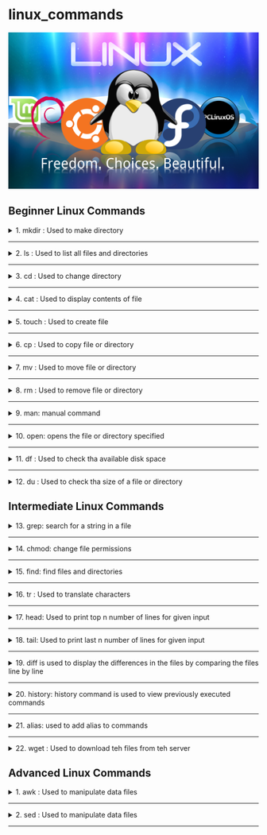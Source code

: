 # linux_commands

![linux](img/linux.png)


## Beginner Linux Commands

<details>

<summary>1. mkdir : Used to make directory</summary>
<p>

**Syntax:**

```console
mkdir <directory_name>
```

**It will create a directory with name <directory_name>**

```console
mkdir -p <directory_name>/<directory_name2>
```

**It will create a directory with name <directory_name2> inside directory <directory_name>**

Example:

![mkdir](img/mkdir.png)

</p>

</details>

---

<details>
<summary>2. ls : Used to list all files and directories</summary>
<p>

**Syntax:**

```console
ls 
```

It will list all files and directories in current directory

```console
ls -a
```

It will list all files and directories including hidden files and directories

```console
ls -l
```
It will list all files and directories and their permissions

Example:

![ls](img/ls.png)

</p>

</details>

---

<details>
<summary>3. cd : Used to change directory</summary>
<p>

**Syntax:**

```console
cd <directory_name>
``` 
**It will change directory to <directory_name>**

```console
cd ..
cd ../..
```
**It will change directory to parent directory of current directory**


```console
cd ~
```
**It will change directory to home directory**

Example:

![cd](img/cd.png)

</p>

</details>

---

<details>
<summary>4. cat : Used to display contents of file</summary>

<p>

**Syntax:**

```console  
cat <file_name>
```
**It will display contents of file <file_name>**

```console
cat <file_name1> <file_name2>
```
**It will display contents of file <file_name1> and <file_name2>**

```console
cat <file_name1> <file_name2> > <file_name3>
```
**It will display contents of file <file_name1> and <file_name2> and store it in file <file_name3>**
    
Example:

![cat](img/cat.png)

</p>

</details>

---

<details>

<summary>5. touch : Used to create file</summary>

<p>

**Syntax:**

```console
touch <file_name>
```

**It will create a file with name <file_name>**

```console
touch <file_name1> <file_name2>
```

**It will create a file with name <file_name1> and <file_name2>**

Example:

![touch](img/touch.png)

</p>

</details>

---

<details>

<summary>6. cp : Used to copy file or directory</summary>

<p>

**Syntax:**

```console
cp <file_name> <directory_name>
```

**It will copy file <file_name> to directory <directory_name>**

```console
cp <file_name1> <file_name2>
```
        
**It will copy file <file_name1> to file <file_name2>**

```console
cp -r <directory_name1> <directory_name2>
```

**It will copy directory <directory_name1> to directory <directory_name2>**


Example:

![cp](img/cp.png)

</p>    

</details>

---         

<details>

<summary>7. mv : Used to move file or directory</summary>

<p>

**Syntax:**

```console
mv <file_name> <directory_name>
```

**It will move file <file_name> to directory <directory_name>**

```console

mv <file_name1> <file_name2>
```

**It will move file <file_name1> to file <file_name2>**

```console
mv <directory_name1> <directory_name2>
```

**It will move directory <directory_name1> to directory <directory_name2>**


```console
mv <file_name> <file_name2>
```

**It will rename file <file_name> to <file_name2>**


Example:

![mv](img/mv.png)

</p>

</details>

---

<details>

<summary>8. rm : Used to remove file or directory</summary>

<p>

**Syntax:**

```console
rm <file_name>
```

**It will remove file <file_name>**

```console

rm -r <directory_name>
```

**It will remove directory <directory_name>**

```console
rm -rf <directory_name>
```

**It will remove directory <directory_name> forcefully**

```console

rm -i <file_name>
```

**It will ask for confirmation before removing file <file_name>**

Example:

![rm](img/rm.png)

</p>

</details>

---

<details>

<summary>9. man: manual command</summary>

<p>

**Syntax:**

```console
man <command_name>
```

**It will display manual of command <command_name>**

</p>

</details>

---

<details>

<summary>10. open: opens the file or directory specified </summary>

<p>

**Syntax:**

```console
open <file_name>
```

**It will open file <file_name>**

```console

open .
```

**It will open the folder which you are in**

</p>

</details>

---

<details>

<summary>11. df  : Used to check tha available disk space </summary>

<p>

**Syntax:**

```console

df -h
```

**It will display the available disk space in human readable format**

**Example**

![df](img/df.png)

</p>

</details>

---

<details>   

<summary>12. du  : Used to check tha size of a file or directory </summary>

<p>

**Syntax:**

```console

du -sh <file_name>
```

**It will display the size of file <file_name> in human readable format**

```console

du -sh <directory_name>
```

**It will display the size of directory <directory_name> in human readable format**

**Example**

![du](img/du.png)

</p>

</details>


## Intermediate Linux Commands

<details>

<summary>13. grep: search for a string in a file</summary>

<p>

**Syntax:**

```console
grep <string> <file_name>
```

**It will search for string <string> in file <file_name>**

```console  
grep -i <string> <file_name>
```

**It will search for string <string> in file <file_name> ignoring case**

```console

grep -r <string> <directory_name>
```

**It will search for string <string> in directory <directory_name>**

```console

grep -v <string> <file_name>
```

**It will search for string <string> in file <file_name> and display lines which do not contain string <string>**

```console

grep -c <string> <file_name>
```

**It will search for string <string> in file <file_name> and display number of lines which contain string <string>**

```console


grep -n <string> <file_name>
```

**It will search for string <string> in file <file_name> and display line number of lines which contain string <string>**

```console

grep -w <string> <file_name>
```


**It will search for string <string> in file <file_name> and display lines which contain string <string> as a word**

```console

grep -A <number> <string> <file_name>
```

**It will search for string <string> in file <file_name> and display <number> lines after the line which contains string <string>**

```console

grep -B <number> <string> <file_name>
```


**It will search for string <string> in file <file_name> and display <number> lines before the line which contains string <string>**

```console

grep -C <number> <string> <file_name>
```

**It will search for string <string> in file <file_name> and display <number> lines before and after the line which contains string <string>**

Example:

![grep](img/grep.png)

</p>

</details>

---

<details>

<summary>14. chmod: change file permissions</summary>

<p>

**To find the permission of a file or directory, use `ls -l`**

![access](img/access.png)

**`-rw-r--r--` is the permission of the file.**

**`-rw-` is the permission of the owner of the file.**

**`r--` is the permission of the group of the file.**

**`r--` is the permission of the others.**

**`r` means read permission.**

**`w` means write permission.**

**`x` means execute permission.**

**`-` means no permission.**

**r (read): 4**
**w (write): 2**
**x (execute): 1**
**- (no permission): 0**

**Syntax:**

```console
chmod <permission> <file_name>
```

**It will change the permission of file <file_name> to <permission>**

```console

chmod 777 <file_name>
```

**It will change the permission of file <file_name> to 777(all the access for all the users)**

```console

chmod 644 <file_name>
```

**It will change the permission of file <file_name> to 644(read and write access for owner and read access for group and others)**

**Example**

![chmod](img/chmod.png)

</p>

</details>

---

<details>

<summary>15. find: find files and directories</summary>

<p>

**Syntax:**

```console
find . -name <file_name>
```

**It will search for file <file_name> in current directory**

```console
find <directory_name> -name <file_name>
```

**It will search for file <file_name> in directory <directory_name>**

```console

find <directory_name> -iname <file_name>
```

**It will search for file <file_name> in directory <directory_name> ignoring case**

```console


find <directory_name> -type f
```

**It will search for files in directory <directory_name>**

```console

find <directory_name> -type d
```

**It will search for directories in directory <directory_name>**

```console

find <directory_name> -empty
```

**It will search for empty files and directories in directory <directory_name>**

```console

find <directory_name> -perm 777
```

**It will search for files and directories with permission 777 in directory <directory_name>**

```console

find <directory_name> -perm 777 -exec chmod 644 {} \;
```

**It will search for files and directories with permission 777 in directory <directory_name> and change their permission to 644**

```console

find <directory_name> -perm 777 -exec rm -rf {} \;
```

**It will search for files and directories with permission 777 in directory <directory_name> and remove them forcefully**

```console

find <directory_name> -perm 777 -exec cp -r {} <directory_name2> \;
```

**It will search for files and directories with permission 777 in directory <directory_name> and copy them to directory <directory_name2>**

```console

find <directory_name> -perm 777 -exec mv {} <directory_name2> \;
```

**It will search for files and directories with permission 777 in directory <directory_name> and move them to directory <directory_name2>**

```console

find <directory_name> -perm 777 -exec grep -i <string> {} \;
```

**It will search for files and directories with permission 777 in directory <directory_name> and search for string <string> in them**

```console

find <directory_name> -perm 777 -exec grep -i <string> {} \; -exec rm -rf {} \;
```

**It will search for files and directories with permission 777 in directory <directory_name> and search for string <string> in them and remove them forcefully**

**`-exec` is an option that indicates that a command should be executed on each matching file.**

**`{}` is a placeholder for the current file name.**

**`\;` is a separator indicating the end of the command, like ; in bash.**

Example:

![find](img/find.png)

</p>

</details>

---

<details>

<summary>16. tr : Used to translate characters </summary>

<p>

**Syntax:**

```console

tr 'a-z' 'A-Z'
```

**It will translate all the characters from 'a' to 'z' to 'A' to 'Z'**

```console

tr -d 'a-z'
```

**It will delete all the characters from 'a' to 'z'**

```console


tr -d 'a-z' < file_name
```

**It will delete all the characters from 'a' to 'z' from file <file_name>**

```console

tr -d 'a-z' < file_name > file_name2
```

**It will delete all the characters from 'a' to 'z' from file <file_name> and save the output in file <file_name2>**


**Example**

![tr](img/tr.png)

</p>

</details>

---

<details>

<summary>17. head: Used to print top n number of lines for given input </summary>

<p>

**Syntax:**

```console

head <file_name>
```

**It will print top 10 lines of file <file_name>**

```console

head -n <number> <file_name>
```

**It will print top <number> lines of file <file_name>**

```console

head -n <number> <file_name> > <file_name2>
```

**It will print top <number> lines of file <file_name> and save the output in file <file_name2>**

**Example**

![head](img/head.png)

</p>

</details>

---

<details>

<summary>18. tail: Used to print last n number of lines for given input </summary>

<p>

**Syntax:**

```console

tail <file_name>
```

**It will print last 10 lines of file <file_name>**

```console

tail -n <number> <file_name>
```

**It will print last <number> lines of file <file_name>**

```console

tail -n <number> <file_name> > <file_name2>
```

**It will print last <number> lines of file <file_name> and save the output in file <file_name2>**

**Example**

![tail](img/tail.png)

</p>

</details>

---

<details>

<summary>19. diff is used to display the differences in the files by comparing the files line by line</summary>

<p>

**Syntax:**

```console

diff <file_name1> <file_name2>
``` 

**It will display the differences in the files <file_name1> and <file_name2>**

```console

diff -y <file_name1> <file_name2>
```

**It will display the differences in the files <file_name1> and <file_name2> side by side**
**Example**

![diff](img/diff.png)

</p>

</details>

---

<details>

<summary>20. history: history command is used to view previously executed commands</summary>

<p>

**Syntax:**

```console

history
```
    
**It will display all the previously executed commands**

```console

history | grep <string>
```

</p>

</details>

---

<details>

<summary>21. alias: used to add alias to commands</summary>

<p>

**Syntax:**

```console

alias <alias_name>='<command>'
```

**It will add alias <alias_name> to command <command>**

```console

alias <alias_name>='<command>' >> ~/.bashrc
```

**It will add alias <alias_name> to command <command> in file ~/.bashrc**

**Example**

![alias](img/alias.png)

</p>

</details>

---

<details>

<summary>22. wget : Used to download teh files from teh server</summary>


<p>

**Syntax:**

```console

wget <url>
```

**It will download the file from the url <url>**

```console

wget -O <file_name> <url>
```

**It will download the file from the url <url> and save it as <file_name>**

```console  

wget -O <file_name> <url> -q
```

**It will download the file from the url <url> and save it as <file_name> and will not display any output**

```console

wget -b <url>
```

**It will download the file from the url <url> in background**

```console

wget -c <url>
```

**It will download the file from the url <url> and will resume the download if it is interrupted**

</p>

</details>


## Advanced Linux Commands

<details>

<summary>1. awk : Used to manipulate data files</summary>

<p>

**Syntax:**

```console

awk '{print $1}' <file_name>
```

**It will print the first column of the file <file_name>**

```console

awk '{print $1,$2}' <file_name>
```

**It will print the first and second column of the file <file_name>**

```console

awk '{print $1,$2}' <file_name> > <file_name2>
```

**It will print the first and second column of the file <file_name> and save the output in file <file_name2>**

```console

awk '{print $1,$2}' <file_name> | sort
```

**It will print the first and second column of the file <file_name> and sort the output**

```console

awk '{print $1,$2}' <file_name> | sort -n
```

**It will print the first and second column of the file <file_name> and sort the output numerically**

```console
awk '{print NR,$0}' sample.txt
```

**It will print the line number and the line**

```console
awk '{print NF,$0}' sample.txt
```

**It will print the number of fields and the line**

```console

awk '{print $1,$2}' <file_name> | sort -n | uniq
```

**It will print the first and second column of the file <file_name> and sort the output numerically and remove the duplicate lines**

```console

awk '{print $1,$2}' <file_name> | sort -n | uniq -c
```

**It will print the first and second column of the file <file_name> and sort the output numerically and remove the duplicate lines and print the number of times each line is repeated**


**Example**

![awk](img/awk.png)


</p>


</details>

---

<details>

<summary>2. sed : Used to manipulate data files</summary>

<p>

**Syntax:**

```console

sed 's/<string1>/<string2>/g' <file_name>
```

**It will replace all the occurences of <string1> with <string2> in the file <file_name>**

```console

sed 's/<string1>/<string2>/g' <file_name> > <file_name2>
```

**It will replace all the occurences of <string1> with <string2> in the file <file_name> and save the output in file <file_name2>**

```console

sed 's/<string1>/<string2>/g' <file_name> | sort
```

**It will replace all the occurences of <string1> with <string2> in the file <file_name> and sort the output**

```console

sed 's/<string1>/<string2>/g' <file_name> | sort -n
```

**It will replace all the occurences of <string1> with <string2> in the file <file_name> and sort the output numerically**

```console

sed 's/<string1>/<string2>/g' <file_name> | sort -n | uniq
```

**It will replace all the occurences of <string1> with <string2> in the file <file_name> and sort the output numerically and remove the duplicate lines**

```console

sed 's/<string1>/<string2>/g' <file_name> | sort -n | uniq -c
```

**It will replace all the occurences of <string1> with <string2> in the file <file_name> and sort the output numerically and remove the duplicate lines and print the number of times each line is repeated**

</p>

</details>

---






